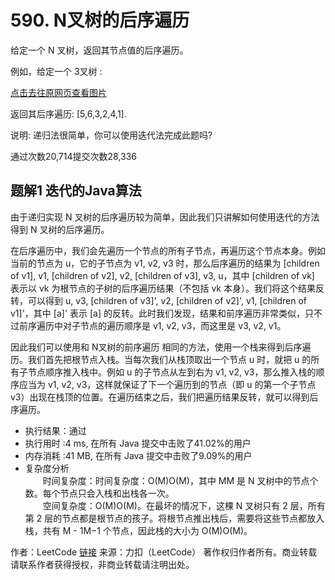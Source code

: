 # 590. N叉树的后序遍历

给定一个 N 叉树，返回其节点值的后序遍历。

例如，给定一个 3叉树 :

[点击去往原网页查看图片](https://leetcode-cn.com/problems/n-ary-tree-postorder-traversal/) 

返回其后序遍历: [5,6,3,2,4,1].

说明: 递归法很简单，你可以使用迭代法完成此题吗?

通过次数20,714提交次数28,336

## 题解1 迭代的Java算法

由于递归实现 N 叉树的后序遍历较为简单，因此我们只讲解如何使用迭代的方法得到 N 叉树的后序遍历。

在后序遍历中，我们会先遍历一个节点的所有子节点，再遍历这个节点本身。例如当前的节点为 u，它的子节点为 v1, v2, v3 时，那么后序遍历的结果为 [children of v1], v1, [children of v2], v2, [children of v3], v3, u，其中 [children of vk] 表示以 vk 为根节点的子树的后序遍历结果（不包括 vk 本身）。我们将这个结果反转，可以得到 u, v3, [children of v3]', v2, [children of v2]', v1, [children of v1]'，其中 [a]' 表示 [a] 的反转。此时我们发现，结果和前序遍历非常类似，只不过前序遍历中对子节点的遍历顺序是 v1, v2, v3，而这里是 v3, v2, v1。

因此我们可以使用和 N叉树的前序遍历 相同的方法，使用一个栈来得到后序遍历。我们首先把根节点入栈。当每次我们从栈顶取出一个节点 u 时，就把 u 的所有子节点顺序推入栈中。例如 u 的子节点从左到右为 v1, v2, v3，那么推入栈的顺序应当为 v1, v2, v3，这样就保证了下一个遍历到的节点（即 u 的第一个子节点 v3）出现在栈顶的位置。在遍历结束之后，我们把遍历结果反转，就可以得到后序遍历。

- 执行结果：通过
- 执行用时 :4 ms, 在所有 Java 提交中击败了41.02%的用户
- 内存消耗 :41 MB, 在所有 Java 提交中击败了9.09%的用户
- 复杂度分析
<br/>&emsp;&emsp;时间复杂度：时间复杂度：O(M)O(M)，其中 MM 是 N 叉树中的节点个数。每个节点只会入栈和出栈各一次。
<br/>&emsp;&emsp;空间复杂度：O(M)O(M)。在最坏的情况下，这棵 N 叉树只有 2 层，所有第 2 层的节点都是根节点的孩子。将根节点推出栈后，需要将这些节点都放入栈，共有 M - 1M−1 个节点，因此栈的大小为 O(M)O(M)。

作者：LeetCode
[链接](https://leetcode-cn.com/problems/n-ary-tree-postorder-traversal/solution/ncha-shu-de-hou-xu-bian-li-by-leetcode/)
来源：力扣（LeetCode）
著作权归作者所有。商业转载请联系作者获得授权，非商业转载请注明出处。


